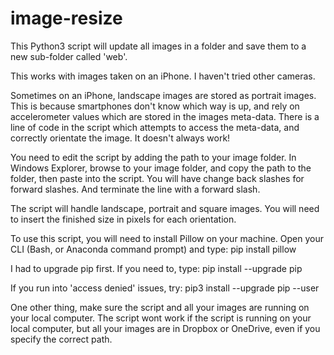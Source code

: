 # image-resize

This Python3 script will update all images in a folder and save them to a new sub-folder called 'web'.

This works with images taken on an iPhone. I haven't tried other cameras.

Sometimes on an iPhone, landscape images are stored as portrait images. This is because smartphones don't know which way is up, and rely on accelerometer values which are stored in the images meta-data. There is a line of code in the script which attempts to access the meta-data, and correctly orientate the image. It doesn't always work!

You need to edit the script by adding the path to your image folder. In Windows Explorer, browse to your image folder, and copy the path to the folder, then paste into the script. You will have change back slashes for forward slashes. And terminate the line with a forward slash.

The script will handle landscape, portrait and square images. You will need to insert the finished size in pixels for each orientation.

To use this script, you will need to install Pillow on your machine. Open your CLI (Bash, or Anaconda command prompt) and type:
pip install pillow

I had to upgrade pip first. If you need to, type:
pip install --upgrade pip

If you run into 'access denied' issues, try:
pip3 install --upgrade pip --user

One other thing, make sure the script and all your images are running on your local computer. The script wont work if the script is running on your local computer, but all your images are in Dropbox or OneDrive, even if you specify the correct path.
